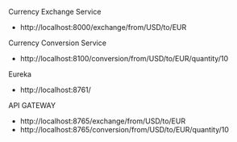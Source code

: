Currency Exchange Service
- http://localhost:8000/exchange/from/USD/to/EUR

Currency Conversion Service
- http://localhost:8100/conversion/from/USD/to/EUR/quantity/10

Eureka
- http://localhost:8761/

API GATEWAY
- http://localhost:8765/exchange/from/USD/to/EUR
- http://localhost:8765/conversion/from/USD/to/EUR/quantity/10